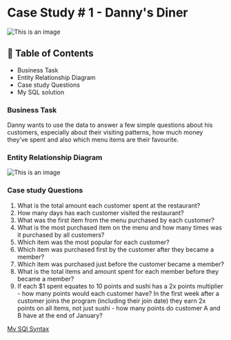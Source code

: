 # Case Study # 1 - Danny's Diner

![This is an image](https://8weeksqlchallenge.com/images/case-study-designs/1.png)

## 📑 Table of Contents
+ Business Task
+ Entity Relationship Diagram
+ Case study Questions
+ My SQL solution
### Business Task 
Danny wants to use the data to answer a few simple questions about his customers, especially about their visiting patterns, how much money they’ve spent and also which menu items are their favourite.
### Entity Relationship Diagram
![This is an image](https://user-images.githubusercontent.com/81607668/127271130-dca9aedd-4ca9-4ed8-b6ec-1e1920dca4a8.png)
### Case study Questions                    
1. What is the total amount each customer spent at the restaurant?
2. How many days has each customer visited the restaurant?
3. What was the first item from the menu purchased by each customer?
4. What is the most purchased item on the menu and how many times was it purchased by all customers?
5. Which item was the most popular for each customer?
6. Which item was purchased first by the customer after they became a member?
7. Which item was purchased just before the customer became a member?
8. What is the total items and amount spent for each member before they became a member?
9. If each $1 spent equates to 10 points and sushi has a 2x points multiplier - how many points would each customer have?
In the first week after a customer joins the program (including their join date) they earn 2x points on all items, not just sushi - how many points do customer A and B have at the end of January?
              
[My SQl Syntax](https://github.com/Rose-njeru/8-Week-SQL-Challenges/blob/main/Case%20Study%20%231%20-Danny's%20Diner/Danny_dinner.sql)
